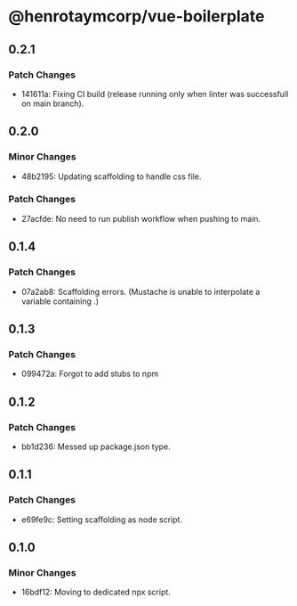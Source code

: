 # @henrotaymcorp/vue-boilerplate

## 0.2.1

### Patch Changes

- 141611a: Fixing CI build (release running only when linter was successfull on main branch).

## 0.2.0

### Minor Changes

- 48b2195: Updating scaffolding to handle css file.

### Patch Changes

- 27acfde: No need to run publish workflow when pushing to main.

## 0.1.4

### Patch Changes

- 07a2ab8: Scaffolding errors. (Mustache is unable to interpolate a variable containing .)

## 0.1.3

### Patch Changes

- 099472a: Forgot to add stubs to npm

## 0.1.2

### Patch Changes

- bb1d236: Messed up package.json type.

## 0.1.1

### Patch Changes

- e69fe9c: Setting scaffolding as node script.

## 0.1.0

### Minor Changes

- 16bdf12: Moving to dedicated npx script.
